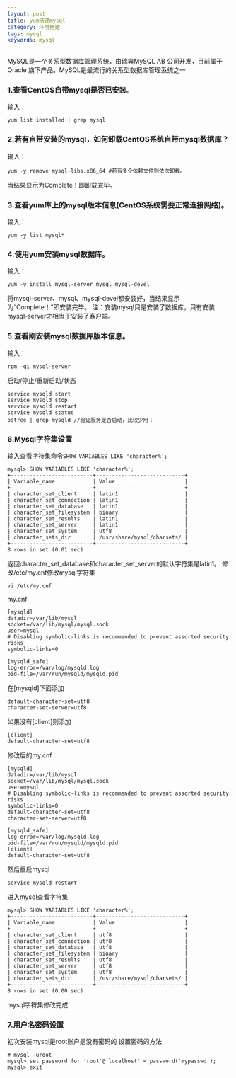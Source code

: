 ```yaml
---
layout: post
title: yum搭建mysql
category: 环境搭建
tags: mysql
keywords: mysql
---
```


MySQL是一个关系型数据库管理系统，由瑞典MySQL AB 公司开发，目前属于 Oracle 旗下产品。MySQL是最流行的关系型数据库管理系统之一

### 1.查看CentOS自带mysql是否已安装。
输入：
```
yum list installed | grep mysql
```
### 2.若有自带安装的mysql，如何卸载CentOS系统自带mysql数据库？
输入：
```
yum -y remove mysql-libs.x86_64 #若有多个依赖文件则依次卸载。
```
当结果显示为Complete！即卸载完毕。
### 3.查看yum库上的mysql版本信息(CentOS系统需要正常连接网络)。
输入：
```
yum -y list mysql*
```
### 4.使用yum安装mysql数据库。
输入：
```
yum -y install mysql-server mysql mysql-devel 
```
将mysql-server、mysql、mysql-devel都安装好，当结果显示为“Complete！”即安装完毕。
注：安装mysql只是安装了数据库，只有安装mysql-server才相当于安装了客户端。
### 5.查看刚安装mysql数据库版本信息。
输入：
```
rpm -qi mysql-server
```

启动/停止/重新启动/状态
```
service mysqld start
service mysqld stop
service mysqld restart
service mysqld status
pstree | grep mysqld //验证服务是否启动，比较少用；
```
### 6.Mysql字符集设置
输入查看字符集命令`SHOW VARIABLES LIKE 'character%';`
```
mysql> SHOW VARIABLES LIKE 'character%';
+--------------------------+----------------------------+
| Variable_name            | Value                      |
+--------------------------+----------------------------+
| character_set_client     | latin1                     |
| character_set_connection | latin1                     |
| character_set_database   | latin1                     |
| character_set_filesystem | binary                     |
| character_set_results    | latin1                     |
| character_set_server     | latin1                     |
| character_set_system     | utf8                       |
| character_sets_dir       | /usr/share/mysql/charsets/ |
+--------------------------+----------------------------+
8 rows in set (0.01 sec)
```
返回character_set_database和character_set_server的默认字符集是latin1。
修改/etc/my.cnf修改mysql字符集
```
vi /etc/my.cnf
```
my.cnf
```
[mysqld]
datadir=/var/lib/mysql
socket=/var/lib/mysql/mysql.sock
user=mysql
# Disabling symbolic-links is recommended to prevent assorted security risks
symbolic-links=0

[mysqld_safe]
log-error=/var/log/mysqld.log
pid-file=/var/run/mysqld/mysqld.pid

```
在[mysqld]下面添加
```
default-character-set=utf8
character-set-server=utf8
```
如果没有[client]则添加
```
[client]
default-character-set=utf8
```
修改后的my.cnf
```
[mysqld]
datadir=/var/lib/mysql
socket=/var/lib/mysql/mysql.sock
user=mysql
# Disabling symbolic-links is recommended to prevent assorted security risks
symbolic-links=0
default-character-set=utf8
character-set-server=utf8

[mysqld_safe]
log-error=/var/log/mysqld.log
pid-file=/var/run/mysqld/mysqld.pid
[client]
default-character-set=utf8
```
然后重启mysql
```
service mysqld restart
```
进入mysql查看字符集
```
mysql> SHOW VARIABLES LIKE 'character%';
+--------------------------+----------------------------+
| Variable_name            | Value                      |
+--------------------------+----------------------------+
| character_set_client     | utf8                       |
| character_set_connection | utf8                       |
| character_set_database   | utf8                       |
| character_set_filesystem | binary                     |
| character_set_results    | utf8                       |
| character_set_server     | utf8                       |
| character_set_system     | utf8                       |
| character_sets_dir       | /usr/share/mysql/charsets/ |
+--------------------------+----------------------------+
8 rows in set (0.00 sec)

```
mysql字符集修改完成

### 7.用户名密码设置
初次安装mysql是root账户是没有密码的
设置密码的方法
```
# mysql -uroot
mysql> set password for 'root'@'localhost' = password('mypasswd');
mysql> exit
```
